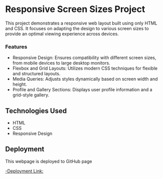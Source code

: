 # Responsive Screen Sizes Project

This project demonstrates a responsive web layout built using only HTML and CSS. It focuses on adapting the design to various screen sizes to provide an optimal viewing experience across devices.

### Features

- Responsive Design: Ensures compatibility with different screen sizes, from mobile devices to large desktop monitors.
- Flexbox and Grid Layouts: Utilizes modern CSS techniques for flexible and structured layouts.
- Media Queries: Adjusts styles dynamically based on screen width and height.
- Profile and Gallery Sections: Displays user profile information and a grid-style gallery.

## Technologies Used

- HTML
- CSS
- Responsive Design

## Deployment

This webpage is deployed to GitHub page

[-Deployment Link:](https://hassanbaashi1.github.io/se_project_spots/)
